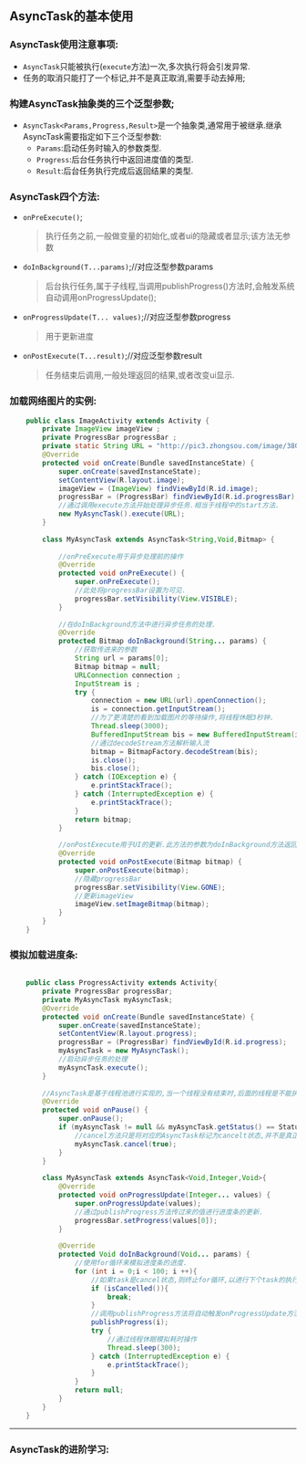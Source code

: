 ## AsyncTask的基本使用

### AsyncTask使用注意事项:
* `AsyncTask`只能被执行(`execute`方法)一次,多次执行将会引发异常.
* 任务的取消只能打了一个标记,并不是真正取消,需要手动去掉用;

### 构建AsyncTask抽象类的三个泛型参数;
* `AsyncTask<Params,Progress,Result>`是一个抽象类,通常用于被继承.继承AsyncTask需要指定如下三个泛型参数:
	* `Params`:启动任务时输入的参数类型.
	* `Progress`:后台任务执行中返回进度值的类型.
	* `Result`:后台任务执行完成后返回结果的类型.
### AsyncTask四个方法:
* `onPreExecute()`;
 	> 执行任务之前,一般做变量的初始化,或者ui的隐藏或者显示;该方法无参数
* `doInBackground(T...params)`;//对应泛型参数params
	> 后台执行任务,属于子线程,当调用publishProgress()方法时,会触发系统自动调用onProgressUpdate();
* `onProgressUpdate(T... values)`;//对应泛型参数progress
	> 用于更新进度
* `onPostExecute(T...result)`;//对应泛型参数result
	> 任务结束后调用,一般处理返回的结果,或者改变ui显示.

### 加载网络图片的实例:

```java
    public class ImageActivity extends Activity {
	    private ImageView imageView ;
	    private ProgressBar progressBar ;
	    private static String URL = "http://pic3.zhongsou.com/image/38063b6d7defc892894.jpg";
	    @Override
	    protected void onCreate(Bundle savedInstanceState) {
	        super.onCreate(savedInstanceState);
	        setContentView(R.layout.image);
	        imageView = (ImageView) findViewById(R.id.image);
	        progressBar = (ProgressBar) findViewById(R.id.progressBar);
	        //通过调用execute方法开始处理异步任务.相当于线程中的start方法.
	        new MyAsyncTask().execute(URL);
	    }
	
	    class MyAsyncTask extends AsyncTask<String,Void,Bitmap> {
	
	        //onPreExecute用于异步处理前的操作
	        @Override
	        protected void onPreExecute() {
	            super.onPreExecute();
	            //此处将progressBar设置为可见.
	            progressBar.setVisibility(View.VISIBLE);
	        }
	
	        //在doInBackground方法中进行异步任务的处理.
	        @Override
	        protected Bitmap doInBackground(String... params) {
	            //获取传进来的参数
	            String url = params[0];
	            Bitmap bitmap = null;
	            URLConnection connection ;
	            InputStream is ;
	            try {
	                connection = new URL(url).openConnection();
	                is = connection.getInputStream();
	                //为了更清楚的看到加载图片的等待操作,将线程休眠3秒钟.
	                Thread.sleep(3000);
	                BufferedInputStream bis = new BufferedInputStream(is);
	                //通过decodeStream方法解析输入流
	                bitmap = BitmapFactory.decodeStream(bis);
	                is.close();
	                bis.close();
	            } catch (IOException e) {
	                e.printStackTrace();
	            } catch (InterruptedException e) {
	                e.printStackTrace();
	            }
	            return bitmap;
	        }
	
	        //onPostExecute用于UI的更新.此方法的参数为doInBackground方法返回的值.
	        @Override
	        protected void onPostExecute(Bitmap bitmap) {
	            super.onPostExecute(bitmap);
	            //隐藏progressBar
	            progressBar.setVisibility(View.GONE);
	            //更新imageView
	            imageView.setImageBitmap(bitmap);
	        }
	   	}
	}
```

  
    
### 模拟加载进度条:
    
```java
    
	public class ProgressActivity extends Activity{
	    private ProgressBar progressBar;
	    private MyAsyncTask myAsyncTask;
	    @Override
	    protected void onCreate(Bundle savedInstanceState) {
	        super.onCreate(savedInstanceState);
	        setContentView(R.layout.progress);
	        progressBar = (ProgressBar) findViewById(R.id.progress);
	        myAsyncTask = new MyAsyncTask();
	        //启动异步任务的处理
	        myAsyncTask.execute();
	    }
	
	    //AsyncTask是基于线程池进行实现的,当一个线程没有结束时,后面的线程是不能执行的.
	    @Override
	    protected void onPause() {
	        super.onPause();
	        if (myAsyncTask != null && myAsyncTask.getStatus() == Status.RUNNING) {
	            //cancel方法只是将对应的AsyncTask标记为cancelt状态,并不是真正的取消线程的执行.
	            myAsyncTask.cancel(true);
	        }
	    }
	
	    class MyAsyncTask extends AsyncTask<Void,Integer,Void>{
	        @Override
	        protected void onProgressUpdate(Integer... values) {
	            super.onProgressUpdate(values);
	            //通过publishProgress方法传过来的值进行进度条的更新.
	            progressBar.setProgress(values[0]);
	        }
	
	        @Override
	        protected Void doInBackground(Void... params) {
	            //使用for循环来模拟进度条的进度.
	            for (int i = 0;i < 100; i ++){
	                //如果task是cancel状态,则终止for循环,以进行下个task的执行.
	                if (isCancelled()){
	                    break;
	                }
	                //调用publishProgress方法将自动触发onProgressUpdate方法来进行进度条的更新.
	                publishProgress(i);
	                try {
	                    //通过线程休眠模拟耗时操作
	                    Thread.sleep(300);
	                } catch (InterruptedException e) {
	                    e.printStackTrace();
	                }
	            }
	            return null;
	        }
	    }
	}
```
    
------------------------------------------------------------------------

### AsyncTask的进阶学习:
